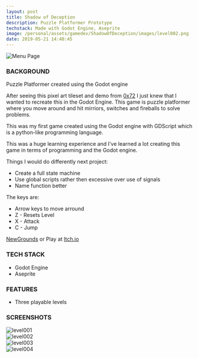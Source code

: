 ```yaml
---
layout: post
title: Shadow of Deception
description: Puzzle Platformer Prototype        
techstack: Made with Godot Engine, Aseprite
image: /personal/assets/gamedev/ShadowOfDeception/images/level002.png
date: 2019-05-21 14:40:45
---
```

![Menu Page](/personal/assets/gamedev/ShadowOfDeception/images/welcome.png)

### BACKGROUND

Puzzle Platformer created using the Godot engine

After seeing this pixel art tileset and demo from [0x72](https://0x72.itch.io) I just knew that I wanted to recreate this in the Godot Engine. This game is puzzle platformer where you move around and hit mirriors, switches and fireballs to solve problems.

This was my first game created using the Godot engine with GDScript which is a python-like programming language.

This was a huge learning experience and I've learned a lot creating this game in terms of programming and the Godot engine.

Things I would do differently next project:

- Create a full state machine
- Use global scripts rather then excessive over use of signals
- Name function better

The keys are:

- Arrow keys to move arround
- Z - Resets Level
- X - Attack
- C - Jump

[NewGrounds](https://www.newgrounds.com/portal/view/730897) or Play at [Itch.io](https://vivaz.itch.io/shadow-of-deception)

### TECH STACK

- Godot Engine
- Aseprite

### FEATURES

- Three playable levels

### SCREENSHOTS

<div class="box alt">
	<div class="row 50% uniform">
        <div class="u$"><span class="image fit"><img src="/personal/assets/gamedev/ShadowOfDeception/images/level001.png" alt="level001" /></span></div>
        <div class="6u"><span class="image fit"><img src="/personal/assets/gamedev/ShadowOfDeception/images/level002.png" alt="level002" /></span></div>
        <div class="6u"><span class="image fit"><img src="/personal/assets/gamedev/ShadowOfDeception/images/level003.png" alt="level003" /></span></div>
        <div class="u$"><span class="image fit"><img src="/personal/assets/gamedev/ShadowOfDeception/images/level004.png" alt="level004" /></span></div>
	</div>
</div>